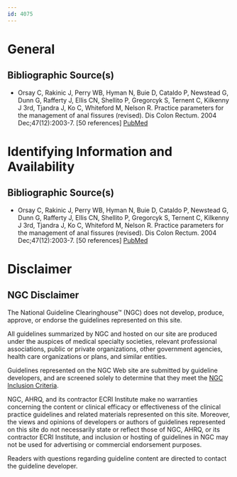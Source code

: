 ```yaml
---
id: 4075
---
```


# General

## Bibliographic Source(s)

- Orsay C, Rakinic J, Perry WB, Hyman N, Buie D, Cataldo P, Newstead G, Dunn G, Rafferty J, Ellis CN, Shellito P, Gregorcyk S, Ternent C, Kilkenny J 3rd, Tjandra J, Ko C, Whiteford M, Nelson R. Practice parameters for the management of anal fissures (revised). Dis Colon Rectum. 2004 Dec;47(12):2003-7. [50 references] [ PubMed ](http://www.ncbi.nlm.nih.gov/entrez/query.fcgi?cmd=Retrieve&db=pubmed&dopt=Abstract&list_uids=15657647)

# Identifying Information and Availability

## Bibliographic Source(s)

- Orsay C, Rakinic J, Perry WB, Hyman N, Buie D, Cataldo P, Newstead G, Dunn G, Rafferty J, Ellis CN, Shellito P, Gregorcyk S, Ternent C, Kilkenny J 3rd, Tjandra J, Ko C, Whiteford M, Nelson R. Practice parameters for the management of anal fissures (revised). Dis Colon Rectum. 2004 Dec;47(12):2003-7. [50 references] [ PubMed ](http://www.ncbi.nlm.nih.gov/entrez/query.fcgi?cmd=Retrieve&db=pubmed&dopt=Abstract&list_uids=15657647)

# Disclaimer

## NGC Disclaimer

The National Guideline Clearinghouse™ (NGC) does not develop, produce, approve, or endorse the guidelines represented on this site.

All guidelines summarized by NGC and hosted on our site are produced under the auspices of medical specialty societies, relevant professional associations, public or private organizations, other government agencies, health care organizations or plans, and similar entities.

Guidelines represented on the NGC Web site are submitted by guideline developers, and are screened solely to determine that they meet the [NGC Inclusion Criteria](/help-and-about/summaries/inclusion-criteria).

NGC, AHRQ, and its contractor ECRI Institute make no warranties concerning the content or clinical efficacy or effectiveness of the clinical practice guidelines and related materials represented on this site. Moreover, the views and opinions of developers or authors of guidelines represented on this site do not necessarily state or reflect those of NGC, AHRQ, or its contractor ECRI Institute, and inclusion or hosting of guidelines in NGC may not be used for advertising or commercial endorsement purposes.

Readers with questions regarding guideline content are directed to contact the guideline developer.

